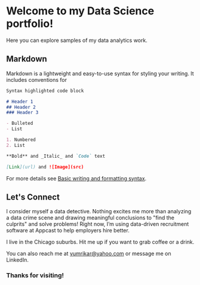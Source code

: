 # Welcome to my Data Science portfolio!

Here you can explore samples of my data analytics work.

## Markdown

Markdown is a lightweight and easy-to-use syntax for styling your writing. It includes conventions for

```markdown
Syntax highlighted code block

# Header 1
## Header 2
### Header 3

- Bulleted
- List

1. Numbered
2. List

**Bold** and _Italic_ and `Code` text

[Link](url) and ![Image](src)
```

For more details see [Basic writing and formatting syntax](https://docs.github.com/en/github/writing-on-github/getting-started-with-writing-and-formatting-on-github/basic-writing-and-formatting-syntax).

## Let's Connect

I consider myself a data detective. Nothing excites me more than analyzing a data crime scene and drawing meaningful conclusions to "find the culprits" and solve problems! Right now, I’m using data-driven recruitment software at Appcast to help employers hire better.

I live in the Chicago suburbs. Hit me up if you want to grab coffee or a drink.

You can also reach me at vumrikar@yahoo.com or message me on LinkedIn.

### Thanks for visiting!
